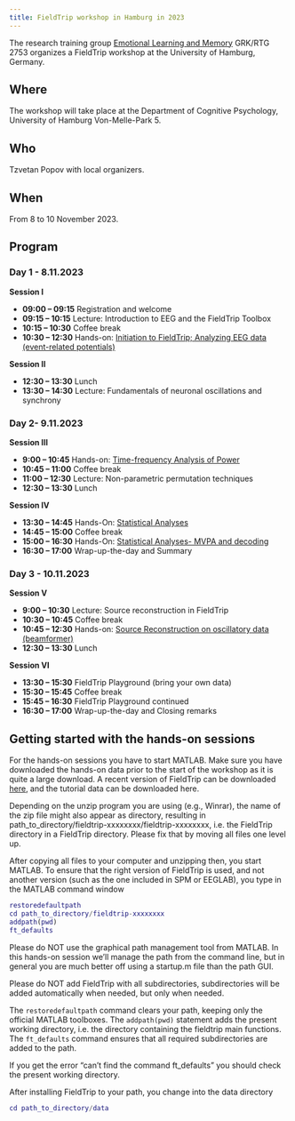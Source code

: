 ```yaml
---
title: FieldTrip workshop in Hamburg in 2023
---
```


The research training group [Emotional Learning and Memory](https://www.grk2753.uni-hamburg.de/) GRK/RTG 2753 organizes a FieldTrip workshop at the University of Hamburg, Germany.

## Where

The workshop will take place at the Department of Cognitive Psychology, University of Hamburg Von-Melle-Park 5.

## Who

Tzvetan Popov with local organizers.

## When

From 8 to 10 November 2023.

## Program

### Day 1 - 8.11.2023

**Session I**

- **09:00 – 09:15** Registration and welcome
- **09:15 – 10:15** Lecture: Introduction to EEG and the FieldTrip Toolbox
- **10:15 – 10:30** Coffee break
- **10:30 – 12:30** Hands-on: [Initiation to FieldTrip; Analyzing EEG data (event-related potentials)](https://www.notion.so/9b48e6f48d824aa488b7cea8084a827c?pvs=21)

**Session II**

- **12:30 – 13:30** Lunch
- **13:30 – 14:30** Lecture: Fundamentals of neuronal oscillations and synchrony

### Day 2- 9.11.2023

**Session III**

- **9:00 – 10:45** Hands-on: [Time-frequency Analysis of Power](https://www.notion.so/9b48e6f48d824aa488b7cea8084a827c?pvs=21)
- **10:45 – 11:00** Coffee break
- **11:00 – 12:30** Lecture: Non-parametric permutation techniques
- **12:30 – 13:30** Lunch

**Session IV**

- **13:30 – 14:45** Hands-On: [Statistical Analyses](https://www.notion.so/9b48e6f48d824aa488b7cea8084a827c?pvs=21)
- **14:45 – 15:00** Coffee break
- **15:00 – 16:30** Hands-On: [Statistical Analyses- MVPA and decoding](https://www.notion.so/9b48e6f48d824aa488b7cea8084a827c?pvs=21)
- **16:30 – 17:00** Wrap-up-the-day and Summary

### Day 3 - 10.11.2023

**Session V**

- **9:00 – 10:30** Lecture: Source reconstruction in FieldTrip
- **10:30 – 10:45** Coffee break
- **10:45 – 12:30** Hands-on: [Source Reconstruction on oscillatory data (beamformer)](https://www.notion.so/9b48e6f48d824aa488b7cea8084a827c?pvs=21)
- **12:30 – 13:30** Lunch

**Session VI**

- **13:30 – 15:30** FieldTrip Playground (bring your own data)
- **15:30 – 15:45** Coffee break
- **15:45 – 16:30** FieldTrip Playground continued
- **16:30 – 17:00** Wrap-up-the-day and Closing remarks

## Getting started with the hands-on sessions

For the hands-on sessions you have to start MATLAB. Make sure you
have downloaded the hands-on data prior to the start of the workshop as
it is quite a large download. A recent version of FieldTrip can be
downloaded [here](https://www.fieldtriptoolbox.org/download/), and the
tutorial data can be downloaded here.

Depending on the unzip program you are using (e.g., Winrar), the
name of the zip file might also appear as directory, resulting in
path_to_directory/fieldtrip-xxxxxxxx/fieldtrip-xxxxxxxx, i.e. the
FieldTrip directory in a FieldTrip directory. Please fix that by moving
all files one level up.

After copying all files to your computer and unzipping then, you
start MATLAB. To ensure that the right version of FieldTrip is used, and
 not another version (such as the one included in SPM or EEGLAB), you
type in the MATLAB command window

```matlab
restoredefaultpath
cd path_to_directory/fieldtrip-xxxxxxxx
addpath(pwd)
ft_defaults
```

Please do NOT use the graphical path management tool from MATLAB.
In this hands-on session we’ll manage the path from the command line,
but in general you are much better off using a startup.m file than the
path GUI.

Please do NOT add FieldTrip with all subdirectories, subdirectories
 will be added automatically when needed, but only when needed.

The `restoredefaultpath` command clears your path, keeping only the
official MATLAB toolboxes. The `addpath(pwd)` statement adds the
present working directory, i.e. the directory containing the fieldtrip
main functions. The `ft_defaults` command ensures that all required
subdirectories are added to the path.

If you get the error “can’t find the command ft_defaults” you should
check the present working directory.

After installing FieldTrip to your path, you change into the data directory

```matlab
cd path_to_directory/data
```

